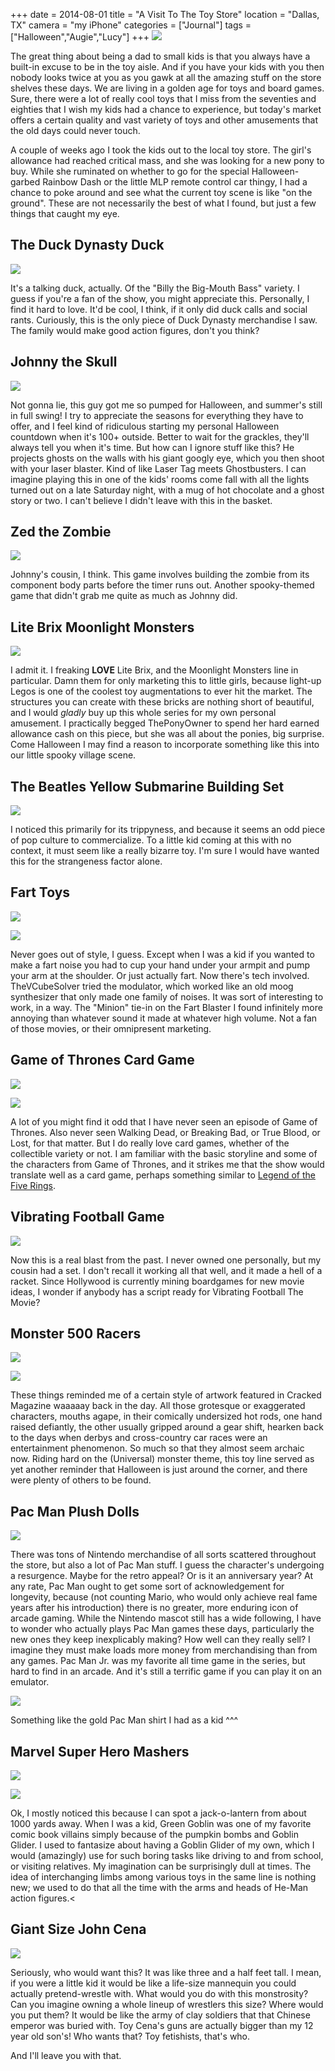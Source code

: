 +++
date = 2014-08-01
title = "A Visit To The Toy Store"
location = "Dallas, TX"
camera = "my iPhone"
categories = ["Journal"]
tags = ["Halloween","Augie","Lucy"]
+++
![](http://3.bp.blogspot.com/-i7RaY44btHc/U9rGOaPi9sI/AAAAAAAAAtE/RLcy-43mYYw/s1600/IMG_1200.JPG)

<!--more-->

The great thing about being a dad to small kids is that you always have a built-in excuse to be in the toy aisle. And if you have your kids with you then nobody looks twice at you as you gawk at all the amazing stuff on the store shelves these days. We are living in a golden age for toys and board games. Sure, there were a lot of really cool toys that I miss from the seventies and eighties that I wish my kids had a chance to experience, but today's market offers a certain quality and vast variety of toys and other amusements that the old days could never touch.

A couple of weeks ago I took the kids out to the local toy store. The girl's allowance had reached critical mass, and she was looking for a new pony to buy. While she ruminated on whether to go for the special Halloween-garbed Rainbow Dash or the little MLP remote control car thingy, I had a chance to poke around and see what the current toy scene is like "on the ground". These are not necessarily the best of what I found, but just a few things that caught my eye.

## The Duck Dynasty Duck

![](https://lh4.googleusercontent.com/-R9cGGM_YNOI/U8prMywqazI/AAAAAAAAAiE/dRfo0S2aS2w/s640/blogger-image-2019237744.jpg)

It's a talking duck, actually. Of the "Billy the Big-Mouth Bass" variety. I guess if you're a fan of the show, you might appreciate this. Personally, I find it hard to love. It'd be cool, I think, if it only did duck calls and social rants. Curiously, this is the only piece of Duck Dynasty merchandise I saw. The family would make good action figures, don't you think?

## Johnny the Skull

![](https://lh5.googleusercontent.com/-O2-QTh-P5uI/U8prLHs6R6I/AAAAAAAAAh8/dUJ5V7M96Z8/s640/blogger-image--1627351319.jpg)

Not gonna lie, this guy got me so pumped for Halloween, and summer's still in full swing! I try to appreciate the seasons for everything they have to offer, and I feel kind of ridiculous starting my personal Halloween countdown when it's 100+ outside. Better to wait for the grackles, they'll always tell you when it's time. But how can I ignore stuff like this? He projects ghosts on the walls with his giant googly eye, which you then shoot with your laser blaster. Kind of like Laser Tag meets Ghostbusters. I can imagine playing this in one of the kids' rooms come fall with all the lights turned out on a late Saturday night, with a mug of hot chocolate and a ghost story or two. I can't believe I didn't leave with this in the basket.

## Zed the Zombie

![](https://lh5.googleusercontent.com/-EeQMmtvdlVk/U8prH6QP-uI/AAAAAAAAAhs/CRtIGiFQXW0/s640/blogger-image--91333161.jpg)

Johnny's cousin, I think. This game involves building the zombie from its component body parts before the timer runs out. Another spooky-themed game that didn't grab me quite as much as Johnny did.

## Lite Brix Moonlight Monsters

![](https://lh5.googleusercontent.com/-gN--D_AyJxo/U8prJnQM2II/AAAAAAAAAh0/j9PjAQOPUBg/s640/blogger-image-743183181.jpg")

I admit it. I freaking **LOVE** Lite Brix, and the Moonlight Monsters line in particular. Damn them for only marketing this to little girls, because light-up Legos is one of the coolest toy augmentations to ever hit the market. The structures you can create with these bricks are nothing short of beautiful, and I would *gladly* buy up this whole series for my own personal amusement. I practically begged ThePonyOwner to spend her hard earned allowance cash on this piece, but she was all about the ponies, big surprise. Come Halloween I may find a reason to incorporate something like this into our little spooky village scene.

## The Beatles Yellow Submarine Building Set

![](http://3.bp.blogspot.com/-vAzwxGBT6Bs/U9l6c5QN-cI/AAAAAAAAAr0/cRQRV0B3ReE/s1600/IMG_1194.JPG)

I noticed this primarily for its trippyness, and because it seems an odd piece of pop culture to commercialize. To a little kid coming at this with no context, it must seem like a really bizarre toy. I'm sure I would have wanted this for the strangeness factor alone.

## Fart Toys

![](http://1.bp.blogspot.com/-sEqSnN7OGyo/U9p-JKrHSJI/AAAAAAAAAsI/OL-2IeLzLvA/s1600/IMG_1195.JPG)

![](http://1.bp.blogspot.com/-ACyrUx27y4A/U9p-IrOg1pI/AAAAAAAAAsE/EebE_lqOctc/s1600/IMG_1201.JPG)

Never goes out of style, I guess. Except when I was a kid if you wanted to make a fart noise you had to cup your hand under your armpit and pump your arm at the shoulder. Or just actually fart. Now there's tech involved. TheVCubeSolver tried the modulator, which worked like an old moog synthesizer that only made one family of noises. It was sort of interesting to work, in a way. The "Minion" tie-in on the Fart Blaster I found infinitely more annoying than whatever sound it made at whatever high volume. Not a fan of those movies, or their omnipresent marketing.

## Game of Thrones Card Game

![](http://2.bp.blogspot.com/-odnLIv3dccw/U9p_08pzWTI/AAAAAAAAAsc/HCIwV2M0bEE/s1600/IMG_1196.JPG)

![](http://2.bp.blogspot.com/-ucZi23xY89Y/U9p_0hwtPRI/AAAAAAAAAsY/8ZaAaszcGo0/s1600/IMG_1197.JPG)

A lot of you might find it odd that I have never seen an episode of Game of Thrones. Also never seen Walking Dead, or Breaking Bad, or True Blood, or Lost, for that matter. But I do really love card games, whether of the collectible variety or not. I am familiar with the basic storyline and some of the characters from Game of Thrones, and it strikes me that the show would translate well as a card game, perhaps something similar to [Legend of the Five Rings](http://www.l5r.com/).

## Vibrating Football Game

![](http://4.bp.blogspot.com/-0Qu3ylBSzPw/U9qB4TNyv6I/AAAAAAAAAss/KbPx6FGwohQ/s1600/IMG_1198.JPG)

Now this is a real blast from the past. I never owned one personally, but my cousin had a set. I don't recall it working all that well, and it made a hell of a racket. Since Hollywood is currently mining boardgames for new movie ideas, I wonder if anybody has a script ready for Vibrating Football The Movie?

## Monster 500 Racers

![](http://2.bp.blogspot.com/-NiyvNhqb1L8/U9rGOj7vrtI/AAAAAAAAAtI/QRaxacCUEK0/s1600/IMG_1199.JPG)

![](http://3.bp.blogspot.com/-i7RaY44btHc/U9rGOaPi9sI/AAAAAAAAAtE/RLcy-43mYYw/s1600/IMG_1200.JPG)

These things reminded me of a certain style of artwork featured in Cracked Magazine waaaaay back in the day. All those grotesque or exaggerated characters, mouths agape, in their comically undersized hot rods, one hand raised defiantly, the other usually gripped around a gear shift, hearken back to the days when derbys and cross-country car races were an entertainment phenomenon. So much so that they almost seem archaic now. Riding hard on the (Universal) monster theme, this toy line served as yet another reminder that Halloween is just around the corner, and there were plenty of others to be found.

## Pac Man Plush Dolls

![](http://4.bp.blogspot.com/-WO2h0P19ssA/U9rGPK7P3iI/AAAAAAAAAtM/pJ4QnxYLuIc/s1600/IMG_1203.JPG)

There was tons of Nintendo merchandise of all sorts scattered throughout the store, but also a lot of Pac Man stuff. I guess the character's undergoing a resurgence. Maybe for the retro appeal? Or is it an anniversary year? At any rate, Pac Man ought to get some sort of acknowledgement for longevity, because (not counting Mario, who would only achieve real fame years after his introduction) there is no greater, more enduring icon of arcade gaming. While the Nintendo mascot still has a wide following, I have to wonder who actually plays Pac Man games these days, particularly the new ones they keep inexplicably making? How well can they really sell? I imagine they must make loads more money from merchandising than from any games. Pac Man Jr. was my favorite all time game in the series, but hard to find in an arcade. And it's still a terrific game if you can play it on an emulator.

![](http://3.bp.blogspot.com/-HPyOGxUP3XE/U9rLZdGzS-I/AAAAAAAAAt0/ZI2pHj0m35Y/s1600/il_340x270.543100472_il2b.jpg)

Something like the gold Pac Man shirt I had as a kid ^^^

## Marvel Super Hero Mashers

![](http://2.bp.blogspot.com/-ni0db9LvwiU/U9rGPc2MhnI/AAAAAAAAAtQ/iqDLAkP3fBs/s1600/IMG_1204.jpg)

![](http://3.bp.blogspot.com/-3dk7PfbQ_ic/U9rGPcapAgI/AAAAAAAAAtU/mBJUNut9xtw/s1600/IMG_1205.jpg)

Ok, I mostly noticed this because I can spot a jack-o-lantern from about 1000 yards away. When I was a kid, Green Goblin was one of my favorite comic book villains simply because of the pumpkin bombs and Goblin Glider. I used to fantasize about having a Goblin Glider of my own, which I would (amazingly) use for such boring tasks like driving to and from school, or visiting relatives. My imagination can be surprisingly dull at times. The idea of interchanging limbs among various toys in the same line is nothing new; we used to do that all the time with the arms and heads of He-Man action figures.<

## Giant Size John Cena

![](http://2.bp.blogspot.com/-vU_BUr25yZw/U9rGNqfvhdI/AAAAAAAAAs8/RrrJElfH86Y/s1600/IMG_1202.jpg)

Seriously, who would want this? It was like three and a half feet tall. I mean, if you were a little kid it would be like a life-size mannequin you could actually pretend-wrestle with. What would you do with this monstrosity? Can you imagine owning a whole lineup of wrestlers this size? Where would you put them? It would be like the army of clay soldiers that that Chinese emperor was buried with. Toy Cena's guns are actually bigger than my 12 year old son's! Who wants that? Toy fetishists, that's who.

And I'll leave you with that.
